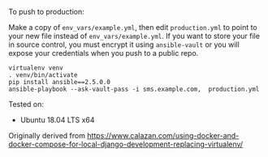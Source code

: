 To push to production:

Make a copy of `env_vars/example.yml`, then edit `production.yml` to point to
your new file instead of `env_vars/example.yml`.
If you want to store your file in source control, you must encrypt it using
`ansible-vault` or you will expose your credentials when you push to a public
repo.

```
virtualenv venv
. venv/bin/activate
pip install ansible==2.5.0.0
ansible-playbook --ask-vault-pass -i sms.example.com,  production.yml
```

Tested on:

 - Ubuntu 18.04 LTS x64

Originally derived from https://www.calazan.com/using-docker-and-docker-compose-for-local-django-development-replacing-virtualenv/
